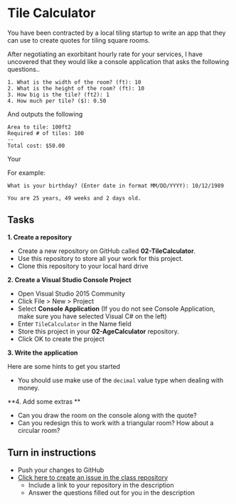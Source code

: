 # Tile Calculator
You have been contracted by a local tiling startup to write an app that they can use to create quotes for tiling square rooms.  

After negotiating an exorbitant hourly rate for your services, I have uncovered that they would like a console application that asks the following questions..   

```
1. What is the width of the room? (ft): 10
2. What is the height of the room? (ft): 10
3. How big is the tile? (ft2): 1
4. How much per tile? ($): 0.50
```

And outputs the following
```
Area to tile: 100ft2
Required # of tiles: 100
--
Total cost: $50.00
```
Your 

For example:
```
What is your birthday? (Enter date in format MM/DD/YYYY): 10/12/1989

You are 25 years, 49 weeks and 2 days old. 
```

## Tasks

**1. Create a repository**
* Create a new repository on GitHub called **02-TileCalculator**.
* Use this repository to store all your work for this project.
* Clone this repository to your local hard drive

**2. Create a Visual Studio Console Project**
* Open Visual Studio 2015 Community
* Click File > New > Project
* Select **Console Application** (If you do not see Console Application, make sure you have selected Visual C# on the left)
* Enter ```TileCalculator``` in the Name field
* Store this project in your **02-AgeCalculator** repository.
* Click OK to create the project

**3. Write the application**

Here are some hints to get you started

* You should use make use of the ```decimal``` value type when dealing with money. 

**4. Add some extras **
- Can you draw the room on the console along with the quote?
- Can you redesign this to work with a triangular room? How about a circular room?

## Turn in instructions

* Push your changes to GitHub 
* [Click here to create an issue in the class repository](https://github.com/OriginCodeAcademy/2015-Fall-Cohort/issues/new?title=02-TileCalculator&body=1.%20Where%20can%20I%20find%20your%20repository%3F%0D%0A%0D%0A2.%20How%20did%20you%20find%20this%20assignment%3F%0D%0A%0D%0A3.%20What%20difficulties%20did%20you%20come%20across%3F)
	* Include a link to your repository in the description
	* Answer the questions filled out for you in the description